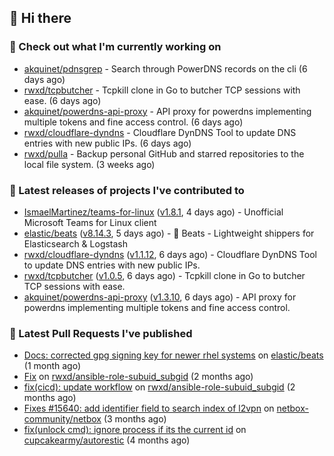 ## 👋 Hi there

### 👷 Check out what I'm currently working on


- [akquinet/pdnsgrep](https://github.com/akquinet/pdnsgrep) - Search through PowerDNS records on the cli (6 days ago)
- [rwxd/tcpbutcher](https://github.com/rwxd/tcpbutcher) - Tcpkill clone in Go to butcher TCP sessions with ease. (6 days ago)
- [akquinet/powerdns-api-proxy](https://github.com/akquinet/powerdns-api-proxy) - API proxy for powerdns implementing multiple tokens and fine access control. (6 days ago)
- [rwxd/cloudflare-dyndns](https://github.com/rwxd/cloudflare-dyndns) - Cloudflare DynDNS Tool to update DNS entries with new public IPs. (6 days ago)
- [rwxd/pulla](https://github.com/rwxd/pulla) - Backup personal GitHub and starred repositories to the local file system. (3 weeks ago)

### 🔭 Latest releases of projects I've contributed to


- [IsmaelMartinez/teams-for-linux](https://github.com/IsmaelMartinez/teams-for-linux) ([v1.8.1](https://github.com/IsmaelMartinez/teams-for-linux/releases/tag/v1.8.1), 4 days ago) - Unofficial Microsoft Teams for Linux client
- [elastic/beats](https://github.com/elastic/beats) ([v8.14.3](https://github.com/elastic/beats/releases/tag/v8.14.3), 5 days ago) - :tropical_fish: Beats - Lightweight shippers for Elasticsearch &amp; Logstash 
- [rwxd/cloudflare-dyndns](https://github.com/rwxd/cloudflare-dyndns) ([v1.1.12](https://github.com/rwxd/cloudflare-dyndns/releases/tag/v1.1.12), 6 days ago) - Cloudflare DynDNS Tool to update DNS entries with new public IPs.
- [rwxd/tcpbutcher](https://github.com/rwxd/tcpbutcher) ([v1.0.5](https://github.com/rwxd/tcpbutcher/releases/tag/v1.0.5), 6 days ago) - Tcpkill clone in Go to butcher TCP sessions with ease.
- [akquinet/powerdns-api-proxy](https://github.com/akquinet/powerdns-api-proxy) ([v1.3.10](https://github.com/akquinet/powerdns-api-proxy/releases/tag/v1.3.10), 6 days ago) - API proxy for powerdns implementing multiple tokens and fine access control.

### 🔨 Latest Pull Requests I've published


- [Docs: corrected gpg signing key for newer rhel systems](https://github.com/elastic/beats/pull/39899) on [elastic/beats](https://github.com/elastic/beats) (1 month ago)
- [Fix](https://github.com/rwxd/ansible-role-subuid_subgid/pull/73) on [rwxd/ansible-role-subuid_subgid](https://github.com/rwxd/ansible-role-subuid_subgid) (2 months ago)
- [fix(cicd): update workflow](https://github.com/rwxd/ansible-role-subuid_subgid/pull/72) on [rwxd/ansible-role-subuid_subgid](https://github.com/rwxd/ansible-role-subuid_subgid) (2 months ago)
- [Fixes #15640: add identifier field to search index of l2vpn](https://github.com/netbox-community/netbox/pull/15673) on [netbox-community/netbox](https://github.com/netbox-community/netbox) (3 months ago)
- [fix(unlock cmd): ignore process if its the current id](https://github.com/cupcakearmy/autorestic/pull/360) on [cupcakearmy/autorestic](https://github.com/cupcakearmy/autorestic) (4 months ago)
